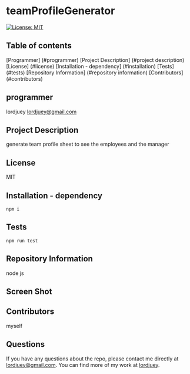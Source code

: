 
# teamProfileGenerator

  [![License: MIT](https://img.shields.io/badge/License-MIT-yellow.svg)](https://opensource.org/licenses/MIT)

  ## Table of contents 

   [Programmer] (#programmer)
   [Project Description] (#project description)
   [License] (#license)
   [Installation - dependency] (#installation)
   [Tests] (#tests)
   [Repository Information] (#repository information)
   [Contributors] (#contributors)


  ## programmer
  lordjuey
  lordjuey@gmail.com
  
  ## Project Description
  generate team profile sheet to see the employees and the manager

  ## License
  MIT

  ## Installation - dependency
  ~~~
  npm i 
  ~~~
  ## Tests
  ~~~
  npm run test
  ~~~
  ## Repository Information 
  node js
 
  ## Screen Shot 
  
  
  ## Contributors 
  myself

  ## Questions
  
  If you have any questions about the repo, please contact me directly at lordjuey@gmail.com.
  You can find more of my work at [lordjuey](https://github.com/lordjuey).
  
